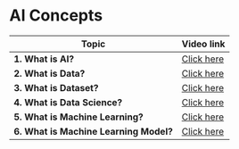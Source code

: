 # AI Concepts
|  Topic        | Video link |
|---------------| ---------- |
| **1. What is AI?** | [Click here](https://www.youtube.com/playlist?list=PLRXO6ANg6wvdzYNd0p6JZC_wbUqciadzX) |
| **2. What is Data?** | [Click here](https://www.youtube.com/playlist?list=PLRXO6ANg6wvdzYNd0p6JZC_wbUqciadzX) |
| **3. What is Dataset?** | [Click here](https://www.youtube.com/playlist?list=PLRXO6ANg6wvdzYNd0p6JZC_wbUqciadzX) |
| **4. What is Data Science?** | [Click here](https://www.youtube.com/playlist?list=PLRXO6ANg6wvdzYNd0p6JZC_wbUqciadzX) |
| **5. What is Machine Learning?** | [Click here](https://www.youtube.com/playlist?list=PLRXO6ANg6wvdzYNd0p6JZC_wbUqciadzX) |
| **6. What is Machine Learning Model?** | [Click here](https://www.youtube.com/playlist?list=PLRXO6ANg6wvdzYNd0p6JZC_wbUqciadzX) |

